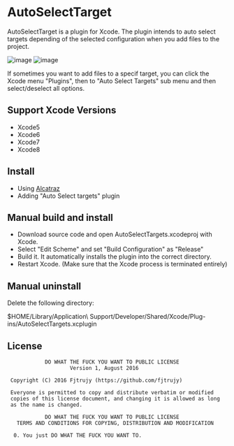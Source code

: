 
# AutoSelectTarget
  AutoSelectTarget is a plugin for Xcode. The plugin intends to auto select targets depending of the selected configuration when you add files to the project.
  
  ![image](https://github.com/fjtrujy/AutoSelectTargets/raw/master/Screenshots/mainMenu.png)
  ![image](https://github.com/fjtrujy/AutoSelectTargets/raw/master/Screenshots/about.png)

  If sometimes you want to add files to a specif target, you can click the Xcode menu "Plugins", then to "Auto Select Targets" sub menu and then select/deselect all options.

## Support Xcode Versions
  - Xcode5
  - Xcode6
  - Xcode7
  - Xcode8

## Install
  - Using [Alcatraz](http://alcatraz.io/)
  - Adding "Auto Select targets" plugin

## Manual build and install
  - Download source code and open AutoSelectTargets.xcodeproj with Xcode.
  - Select "Edit Scheme" and set "Build Configuration" as "Release"
  - Build it. It automatically installs the plugin into the correct directory.
  - Restart Xcode. (Make sure that the Xcode process is terminated entirely)

## Manual uninstall 
  Delete the following directory:

  $HOME/Library/Application\ Support/Developer/Shared/Xcode/Plug-ins/AutoSelectTargets.xcplugin

## License
				DO WHAT THE FUCK YOU WANT TO PUBLIC LICENSE
	                    Version 1, August 2016
	
	 Copyright (C) 2016 Fjtrujy (https://github.com/fjtrujy)
	
	 Everyone is permitted to copy and distribute verbatim or modified
	 copies of this license document, and changing it is allowed as long
	 as the name is changed.
	
	            DO WHAT THE FUCK YOU WANT TO PUBLIC LICENSE
	   TERMS AND CONDITIONS FOR COPYING, DISTRIBUTION AND MODIFICATION
	
	  0. You just DO WHAT THE FUCK YOU WANT TO.

